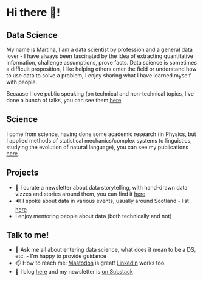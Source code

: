 # Hi there 👋!

## Data Science

My name is Martina, I am a data scientist by profession and a general data lover - I have always been fascinated by the idea of extracting quantitative information, challenge assumptions, prove facts. Data science is sometimes a difficult proposition, I like helping others enter the field or understand how to use data to solve a problem, I enjoy sharing what I have learned myself with people.

Because I love public speaking (on technical and non-technical topics, I've done a bunch of talks, you can see them [here](https://github.com/martinapugliese/martinapugliese/blob/main/speaking.md). 

## Science

I come from science, having done some academic research (in Physics, but I applied methods of statistical mechanics/complex systems to linguistics, studying the evolution of natural language), you can see my publications [here](https://github.com/martinapugliese/martinapugliese/blob/main/scientific_publications.md).

## Projects

- 🎨 I curate a newsletter about data storytelling, with hand-drawn data vizzes and stories around them, you can find it [here](https://doodlingdata.substack.com/)
- 🔊 I spoke about data in various events, usually around Scotland - list [here](https://github.com/martinapugliese/martinapugliese/blob/main/speaking.md)
- I enjoy mentoring people about data (both technically and not)

## Talk to me!

<!--
**martinapugliese/martinapugliese** is a ✨ _special_ ✨ repository because its `README.md` (this file) appears on your GitHub profile.

Here are some ideas to get you started:

- 🔭 I’m currently working on ...
- 🌱 I’m currently learning ...
- 👯 I’m looking to collaborate on ...
- 🤔 I’m looking for help with ...
- 😄 Pronouns: ...
- ⚡ Fun fact: ...
-->

- 💬 Ask me all about entering data science, what does it mean to be a DS, etc. - I'm happy to provide guidance
- 📫 How to reach me: [Mastodon](https://mastodon.uno/@martinapugliese) is great! [LinkedIn](https://www.linkedin.com/in/martinapugliese/) works too.
- 📝 I blog [here](https://martinapugliese.github.io/) and my newsletter is [on Substack](https://doodlingdata.substack.com/)
